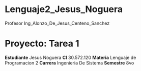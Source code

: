 # Lenguaje2_Jesus_Noguera
Profesor Ing_Alonzo_De_Jesus_Centeno_Sanchez
# Proyecto: Tarea 1
**Estudiante** Jesus Noguera
**CI** 30.572.120
**Materia** Lenguaje de Programacion 2
**Carrera** Ingenieria De Sistema
**Semestre** 8vo

